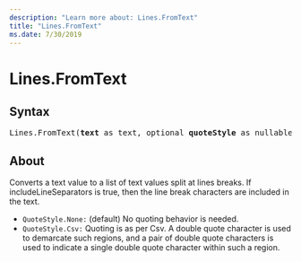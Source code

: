 ```yaml
---
description: "Learn more about: Lines.FromText"
title: "Lines.FromText"
ms.date: 7/30/2019
---
```

# Lines.FromText

## Syntax

<pre>
Lines.FromText(<b>text</b> as text, optional <b>quoteStyle</b> as nullable number, optional <b>includeLineSeparators</b> as nullable logical) as list
</pre>
  
## About  
Converts a text value to a list of text values split at lines breaks. If includeLineSeparators is true, then the line break characters are included in the text. <div> <ul> <li><code>QuoteStyle.None:</code> (default) No quoting behavior is needed.</li> <li><code>QuoteStyle.Csv:</code> Quoting is as per Csv. A double quote character is used to demarcate such regions, and a pair of double quote characters is used to indicate a single double quote character within such a region. </li> </ul> </div> 
